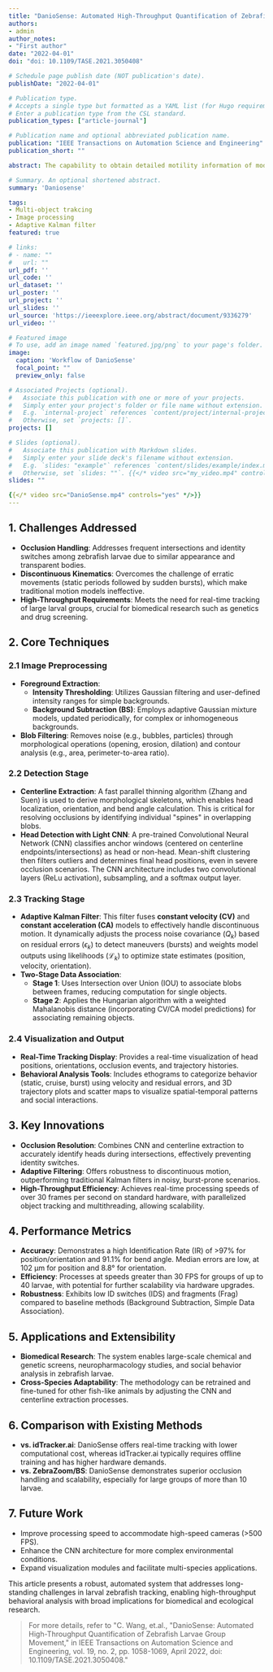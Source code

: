 ```yaml
---
title: "DanioSense: Automated High-Throughput Quantification of Zebrafish Larvae Group Movement"
authors:
- admin
author_notes:
- "First author"
date: "2022-04-01"
doi: "doi: 10.1109/TASE.2021.3050408"

# Schedule page publish date (NOT publication's date).
publishDate: "2022-04-01"

# Publication type.
# Accepts a single type but formatted as a YAML list (for Hugo requirements).
# Enter a publication type from the CSL standard.
publication_types: ["article-journal"]

# Publication name and optional abbreviated publication name.
publication: "IEEE Transactions on Automation Science and Engineering"
publication_short: ""

abstract: The capability to obtain detailed motility information of model organisms is fundamental to reveal their functional and social behavior characteristics. Zebrafish is a powerful vertebrate model organism. Despite recent success in the automatic quantification of adult zebrafish movement, it remains a laborious task for group zebrafish larval tracking due to their similar appearance, frequent occlusions, and highly discontinuous kinematics. This article presents DanioSense (DS), an automatic tracker for group larval zebrafish, to overcome these tracking challenges. The integration of a light convolutional neural network and a centerline extraction algorithm enables the tracker to localize individuals even in occlusion cases where objects’ identities are prone to switch. With reliable detections, an adaptive Kalman filter is designed to optimally estimate locomotive parameters, which is also used for object reidentification accomplished by a two-stage data association protocol. Experimental results demonstrated a tracking accuracy of over 97%, median errors of 102 μm , and 8.8° for the position and orientation measurement, and a processing speed of over 30 frames/s with a normal computer configuration. DS provides detailed quantitative data for a large-scale larvae group in nearly real time, highly boosting the efficiency of characterizing individual phenotypes and analyzing social interactions.

# Summary. An optional shortened abstract.
summary: 'Daniosense'

tags:
- Multi-object trakcing
- Image processing 
- Adaptive Kalman filter
featured: true

# links:
# - name: ""
#   url: ""
url_pdf: ''
url_code: ''
url_dataset: ''
url_poster: ''
url_project: ''
url_slides: ''
url_source: 'https://ieeexplore.ieee.org/abstract/document/9336279'
url_video: ''

# Featured image
# To use, add an image named `featured.jpg/png` to your page's folder. 
image:
  caption: 'Workflow of DanioSense'
  focal_point: ""
  preview_only: false

# Associated Projects (optional).
#   Associate this publication with one or more of your projects.
#   Simply enter your project's folder or file name without extension.
#   E.g. `internal-project` references `content/project/internal-project/index.md`.
#   Otherwise, set `projects: []`.
projects: []

# Slides (optional).
#   Associate this publication with Markdown slides.
#   Simply enter your slide deck's filename without extension.
#   E.g. `slides: "example"` references `content/slides/example/index.md`.
#   Otherwise, set `slides: ""`. {{</* video src="my_video.mp4" controls="yes" */>}}
slides: ""

{{</* video src="DanioSense.mp4" controls="yes" */>}}
---
```


## 1. **Challenges Addressed**
* **Occlusion Handling**: Addresses frequent intersections and identity switches among zebrafish larvae due to similar appearance and transparent bodies.
* **Discontinuous Kinematics**: Overcomes the challenge of erratic movements (static periods followed by sudden bursts), which make traditional motion models ineffective.
* **High-Throughput Requirements**: Meets the need for real-time tracking of large larval groups, crucial for biomedical research such as genetics and drug screening.


## 2. **Core Techniques**

### 2.1 **Image Preprocessing**
* **Foreground Extraction**:
    * **Intensity Thresholding**: Utilizes Gaussian filtering and user-defined intensity ranges for simple backgrounds.
    * **Background Subtraction (BS)**: Employs adaptive Gaussian mixture models, updated periodically, for complex or inhomogeneous backgrounds.
* **Blob Filtering**: Removes noise (e.g., bubbles, particles) through morphological operations (opening, erosion, dilation) and contour analysis (e.g., area, perimeter-to-area ratio).

### 2.2 **Detection Stage**
* **Centerline Extraction**: A fast parallel thinning algorithm (Zhang and Suen) is used to derive morphological skeletons, which enables head localization, orientation, and bend angle calculation. This is critical for resolving occlusions by identifying individual "spines" in overlapping blobs.
* **Head Detection with Light CNN**: A pre-trained Convolutional Neural Network (CNN) classifies anchor windows (centered on centerline endpoints/intersections) as head or non-head. Mean-shift clustering then filters outliers and determines final head positions, even in severe occlusion scenarios. The CNN architecture includes two convolutional layers (ReLu activation), subsampling, and a softmax output layer.

### 2.3 **Tracking Stage**
* **Adaptive Kalman Filter**: This filter fuses **constant velocity (CV)** and **constant acceleration (CA)** models to effectively handle discontinuous motion. It dynamically adjusts the process noise covariance ($Q_k$) based on residual errors ($\epsilon_k$) to detect maneuvers (bursts) and weights model outputs using likelihoods ($\mathcal{L}_k$) to optimize state estimates (position, velocity, orientation).
* **Two-Stage Data Association**:
    * **Stage 1**: Uses Intersection over Union (IOU) to associate blobs between frames, reducing computation for single objects.
    * **Stage 2**: Applies the Hungarian algorithm with a weighted Mahalanobis distance (incorporating CV/CA model predictions) for associating remaining objects.

### 2.4 **Visualization and Output**
* **Real-Time Tracking Display**: Provides a real-time visualization of head positions, orientations, occlusion events, and trajectory histories.
* **Behavioral Analysis Tools**: Includes ethograms to categorize behavior (static, cruise, burst) using velocity and residual errors, and 3D trajectory plots and scatter maps to visualize spatial-temporal patterns and social interactions.

## 3. **Key Innovations**
* **Occlusion Resolution**: Combines CNN and centerline extraction to accurately identify heads during intersections, effectively preventing identity switches.
* **Adaptive Filtering**: Offers robustness to discontinuous motion, outperforming traditional Kalman filters in noisy, burst-prone scenarios.
* **High-Throughput Efficiency**: Achieves real-time processing speeds of over 30 frames per second on standard hardware, with parallelized object tracking and multithreading, allowing scalability.

## 4. **Performance Metrics**
* **Accuracy**: Demonstrates a high Identification Rate (IR) of >97% for position/orientation and 91.1% for bend angle. Median errors are low, at 102 µm for position and 8.8° for orientation.
* **Efficiency**: Processes at speeds greater than 30 FPS for groups of up to 40 larvae, with potential for further scalability via hardware upgrades.
* **Robustness**: Exhibits low ID switches (IDS) and fragments (Frag) compared to baseline methods (Background Subtraction, Simple Data Association).

## 5. **Applications and Extensibility**
* **Biomedical Research**: The system enables large-scale chemical and genetic screens, neuropharmacology studies, and social behavior analysis in zebrafish larvae.
* **Cross-Species Adaptability**: The methodology can be retrained and fine-tuned for other fish-like animals by adjusting the CNN and centerline extraction processes.

## 6. **Comparison with Existing Methods**
* **vs. idTracker.ai**: DanioSense offers real-time tracking with lower computational cost, whereas idTracker.ai typically requires offline training and has higher hardware demands.
* **vs. ZebraZoom/BS**: DanioSense demonstrates superior occlusion handling and scalability, especially for large groups of more than 10 larvae.

## 7. **Future Work**
* Improve processing speed to accommodate high-speed cameras (>500 FPS).
* Enhance the CNN architecture for more complex environmental conditions.
* Expand visualization modules and facilitate multi-species applications.

This article presents a robust, automated system that addresses long-standing challenges in larval zebrafish tracking, enabling high-throughput behavioral analysis with broad implications for biomedical and ecological research.

> For more details, refer to "C. Wang, et.al., "DanioSense: Automated High-Throughput Quantification of Zebrafish Larvae Group Movement," in IEEE Transactions on Automation Science and Engineering, vol. 19, no. 2, pp. 1058-1069, April 2022, doi: 10.1109/TASE.2021.3050408."